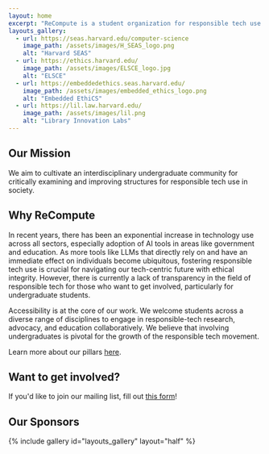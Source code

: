 ```yaml
---
layout: home
excerpt: "ReCompute is a student organization for responsible tech use."
layouts_gallery:
  - url: https://seas.harvard.edu/computer-science
    image_path: /assets/images/H_SEAS_logo.png
    alt: "Harvard SEAS"
  - url: https://ethics.harvard.edu/
    image_path: /assets/images/ELSCE_logo.jpg
    alt: "ELSCE"
  - url: https://embeddedethics.seas.harvard.edu/
    image_path: /assets/images/embedded_ethics_logo.png
    alt: "Embedded EthiCS"
  - url: https://lil.law.harvard.edu/
    image_path: /assets/images/lil.png
    alt: "Library Innovation Labs"
---
```


## Our Mission

We aim to cultivate an interdisciplinary undergraduate community for critically examining and improving structures for responsible tech use in society.

## Why ReCompute

In recent years, there has been an exponential increase in technology use across all sectors, especially adoption of AI tools in areas like government and education. As more tools like LLMs that directly rely on and have an immediate effect on individuals become ubiquitous, fostering responsible tech use is crucial for navigating our tech-centric future with ethical integrity. However, there is currently a lack of transparency in the field of responsible tech for those who want to get involved, particularly for undergraduate students.

Accessibility is at the core of our work. We welcome students across a diverse range of disciplines to engage in responsible-tech research, advocacy, and education collaboratively. We believe that involving undergraduates is pivotal for the growth of the responsible tech movement.

Learn more about our pillars [here](./pillars).

## Want to get involved?

If you'd like to join our mailing list, fill out [this form](https://forms.gle/3yYdSQuZXwWH4sjM7)!

## Our Sponsors

{% include gallery id="layouts_gallery" layout="half" %}
